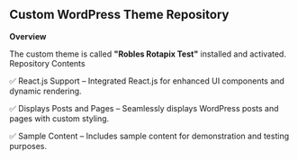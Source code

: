 ## Custom WordPress Theme Repository
**Overview**

The custom theme is called **"Robles Rotapix Test"** installed and activated.
Repository Contents

✅ React.js Support – Integrated React.js for enhanced UI components and dynamic rendering.

✅ Displays Posts and Pages – Seamlessly displays WordPress posts and pages with custom styling.

✅ Sample Content – Includes sample content for demonstration and testing purposes.
